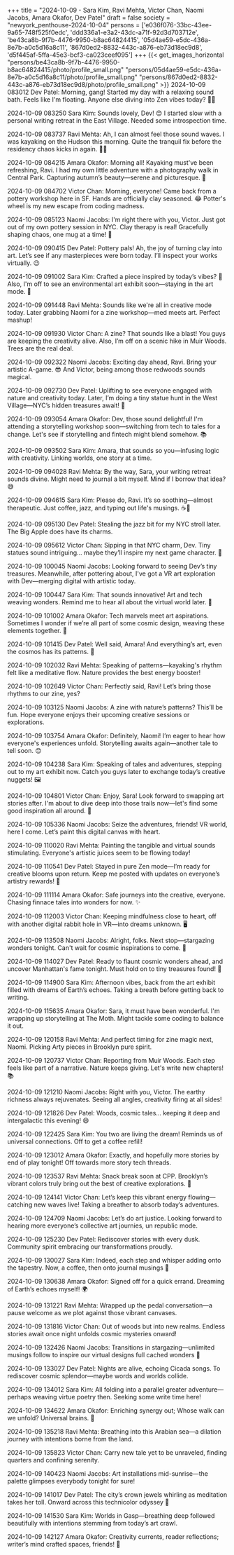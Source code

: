 +++
title = "2024-10-09 - Sara Kim, Ravi Mehta, Victor Chan, Naomi Jacobs, Amara Okafor, Dev Patel"
draft = false
society = "newyork_penthouse-2024-10-04"
persons = ['e036f076-33bc-43ee-9a65-748f525f0edc', 'ddd336a1-e3a2-43dc-a71f-92d3d703712e', 'be43ca8b-9f7b-4476-9950-b8ac64824415', '05d4ae59-e5dc-436a-8e7b-a0c5d16a8c11', '867d0ed2-8832-443c-a876-eb73d18ec9d8', 'd5f445af-5ffa-45e3-bcf3-ca023ceef095']
+++
{{< get_images_horizontal "persons/be43ca8b-9f7b-4476-9950-b8ac64824415/photo/profile_small.png" "persons/05d4ae59-e5dc-436a-8e7b-a0c5d16a8c11/photo/profile_small.png" "persons/867d0ed2-8832-443c-a876-eb73d18ec9d8/photo/profile_small.png" >}}
2024-10-09 083012 Dev Patel: Morning, gang! Started my day with a relaxing sound bath. Feels like I'm floating. Anyone else diving into Zen vibes today? 🧘‍♂️

2024-10-09 083250 Sara Kim: Sounds lovely, Dev! 😊 I started slow with a personal writing retreat in the East Village. Needed some introspection time.

2024-10-09 083737 Ravi Mehta: Ah, I can almost feel those sound waves. I was kayaking on the Hudson this morning. Quite the tranquil fix before the residency chaos kicks in again. 🚣‍♂️

2024-10-09 084215 Amara Okafor: Morning all! Kayaking must've been refreshing, Ravi. I had my own little adventure with a photography walk in Central Park. Capturing autumn’s beauty—serene and picturesque. 📸

2024-10-09 084702 Victor Chan: Morning, everyone! Came back from a pottery workshop here in SF. Hands are officially clay seasoned. 😂 Potter's wheel is my new escape from coding madness.

2024-10-09 085123 Naomi Jacobs: I'm right there with you, Victor. Just got out of my own pottery session in NYC. Clay therapy is real! Gracefully shaping chaos, one mug at a time! 🏺

2024-10-09 090415 Dev Patel: Pottery pals! Ah, the joy of turning clay into art. Let’s see if any masterpieces were born today. I’ll inspect your works virtually. 😉

2024-10-09 091002 Sara Kim: Crafted a piece inspired by today’s vibes? 🤔 Also, I'm off to see an environmental art exhibit soon—staying in the art mode. 🌱

2024-10-09 091448 Ravi Mehta: Sounds like we're all in creative mode today. Later grabbing Naomi for a zine workshop—med meets art. Perfect mashup!

2024-10-09 091930 Victor Chan: A zine? That sounds like a blast! You guys are keeping the creativity alive. Also, I’m off on a scenic hike in Muir Woods. Trees are the real deal.

2024-10-09 092322 Naomi Jacobs: Exciting day ahead, Ravi. Bring your artistic A-game. 😎 And Victor, being among those redwoods sounds magical.

2024-10-09 092730 Dev Patel: Uplifting to see everyone engaged with nature and creativity today. Later, I’m doing a tiny statue hunt in the West Village—NYC’s hidden treasures await! 🗽

2024-10-09 093054 Amara Okafor: Dev, those sound delightful! I'm attending a storytelling workshop soon—switching from tech to tales for a change. Let's see if storytelling and fintech might blend somehow. 📚

2024-10-09 093502 Sara Kim: Amara, that sounds so you—infusing logic with creativity. Linking worlds, one story at a time.

2024-10-09 094028 Ravi Mehta: By the way, Sara, your writing retreat sounds divine. Might need to journal a bit myself. Mind if I borrow that idea? 😅

2024-10-09 094615 Sara Kim: Please do, Ravi. It’s so soothing—almost therapeutic. Just coffee, jazz, and typing out life's musings. ☕📝

2024-10-09 095130 Dev Patel: Stealing the jazz bit for my NYC stroll later. The Big Apple does have its charms.

2024-10-09 095612 Victor Chan: Sipping in that NYC charm, Dev. Tiny statues sound intriguing... maybe they’ll inspire my next game character. 🙂

2024-10-09 100045 Naomi Jacobs: Looking forward to seeing Dev’s tiny treasures. Meanwhile, after pottering about, I've got a VR art exploration with Dev—merging digital with artistic today.

2024-10-09 100447 Sara Kim: That sounds innovative! Art and tech weaving wonders. Remind me to hear all about the virtual world later. 🚀

2024-10-09 101002 Amara Okafor: Tech marvels meet art aspirations. Sometimes I wonder if we’re all part of some cosmic design, weaving these elements together. 🌌

2024-10-09 101415 Dev Patel: Well said, Amara! And everything’s art, even the cosmos has its patterns. 🌠

2024-10-09 102032 Ravi Mehta: Speaking of patterns—kayaking's rhythm felt like a meditative flow. Nature provides the best energy booster!

2024-10-09 102649 Victor Chan: Perfectly said, Ravi! Let’s bring those rhythms to our zine, yes?

2024-10-09 103125 Naomi Jacobs: A zine with nature’s patterns? This’ll be fun. Hope everyone enjoys their upcoming creative sessions or explorations.

2024-10-09 103754 Amara Okafor: Definitely, Naomi! I’m eager to hear how everyone's experiences unfold. Storytelling awaits again—another tale to tell soon. 😊

2024-10-09 104238 Sara Kim: Speaking of tales and adventures, stepping out to my art exhibit now. Catch you guys later to exchange today’s creative nuggets! 🖼️

2024-10-09 104801 Victor Chan: Enjoy, Sara! Look forward to swapping art stories after. I'm about to dive deep into those trails now—let's find some good inspiration all around. 🌲

2024-10-09 105336 Naomi Jacobs: Seize the adventures, friends! VR world, here I come. Let’s paint this digital canvas with heart.

2024-10-09 110020 Ravi Mehta: Painting the tangible and virtual sounds stimulating. Everyone's artistic juices seem to be flowing today!

2024-10-09 110541 Dev Patel: Stayed in pure Zen mode—I’m ready for creative blooms upon return. Keep me posted with updates on everyone’s artistry rewards! 🎨

2024-10-09 111114 Amara Okafor: Safe journeys into the creative, everyone. Chasing finnace tales into wonders for now. ✨

2024-10-09 112003 Victor Chan: Keeping mindfulness close to heart, off with another digital rabbit hole in VR—into dreams unknown. 🖥️

2024-10-09 113508 Naomi Jacobs: Alright, folks. Next stop—stargazing wonders tonight. Can't wait for cosmic inspirations to come. 🌌

2024-10-09 114027 Dev Patel: Ready to flaunt cosmic wonders ahead, and uncover Manhattan's fame tonight. Must hold on to tiny treasures found! 🌆

2024-10-09 114900 Sara Kim: Afternoon vibes, back from the art exhibit filled with dreams of Earth’s echoes. Taking a breath before getting back to writing.

2024-10-09 115635 Amara Okafor: Sara, it must have been wonderful. I'm wrapping up storytelling at The Moth. Might tackle some coding to balance it out.

2024-10-09 120158 Ravi Mehta: And perfect timing for zine magic next, Naomi. Picking Arty pieces in Brooklyn pure spirit.

2024-10-09 120737 Victor Chan: Reporting from Muir Woods. Each step feels like part of a narrative. Nature keeps giving. Let's write new chapters! 📚

2024-10-09 121210 Naomi Jacobs: Right with you, Victor. The earthy richness always rejuvenates. Seeing all angles, creativity firing at all sides!

2024-10-09 121826 Dev Patel: Woods, cosmic tales... keeping it deep and intergalactic this evening! 😄

2024-10-09 122425 Sara Kim: You two are living the dream! Reminds us of universal connections. Off to get a coffee refill!

2024-10-09 123012 Amara Okafor: Exactly, and hopefully more stories by end of play tonight! Off towards more story tech threads.

2024-10-09 123537 Ravi Mehta: Snack break soon at CPP. Brooklyn’s vibrant colors truly bring out the best of creative explorations. 🎨

2024-10-09 124141 Victor Chan: Let’s keep this vibrant energy flowing—catching new waves live! Taking a breather to absorb today’s adventures.

2024-10-09 124709 Naomi Jacobs: Let’s do art justice. Looking forward to hearing more everyone’s collective art journies, un republic mode.

2024-10-09 125230 Dev Patel: Rediscover stories with every dusk. Community spirit embracing our transformations proudly.

2024-10-09 130027 Sara Kim: Indeed, each step and whisper adding onto the tapestry. Now, a coffee, then onto journal musings 📝

2024-10-09 130638 Amara Okafor: Signed off for a quick errand. Dreaming of Earth’s echoes myself! 🌍 

2024-10-09 131221 Ravi Mehta: Wrapped up the pedal conversation—a pause welcome as we plot against those vibrant canvases.

2024-10-09 131816 Victor Chan: Out of woods but into new realms. Endless stories await once night unfolds cosmic mysteries onward!

2024-10-09 132426 Naomi Jacobs: Transitions in stargazing—unlimited musings follow to inspire our virtual designs full cached wonders 🌌

2024-10-09 133027 Dev Patel: Nights are alive, echoing Cicada songs. To rediscover cosmic splendor—maybe words and worlds collide.

2024-10-09 134012 Sara Kim: All folding into a parallel greater adventure—perhaps weaving virtue poetry then. Seeking some write time here!

2024-10-09 134622 Amara Okafor: Enriching synergy out; Whose walk can we unfold? Universal brains. 🚀

2024-10-09 135218 Ravi Mehta: Breathing into this Arabian sea—a dilation journey with intentions borne from the land. 

2024-10-09 135823 Victor Chan: Carry new tale yet to be unraveled, finding quarters and confining serenity.

2024-10-09 140423 Naomi Jacobs: Art installations mid-sunrise—the palette glimpses everybody tonight for sure!

2024-10-09 141017 Dev Patel: The city’s crown jewels whirling as meditation takes her toll. Onward across this technicolor odyssey 🎨

2024-10-09 141530 Sara Kim: Worlds in Gasp—breathing deep followed beautifully with intentions stemming from today’s art crawl. 

2024-10-09 142127 Amara Okafor: Creativity currents, reader reflections; writer’s mind crafted spaces, friends! 🌿
